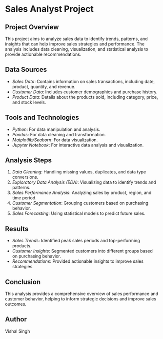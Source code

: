 # Sales Analyst Project

## Project Overview
This project aims to analyze sales data to identify trends, patterns, and insights that can help improve sales strategies and performance. The analysis includes data cleaning, visualization, and statistical analysis to provide actionable recommendations.

## Data Sources
- *Sales Data*: Contains information on sales transactions, including date, product, quantity, and revenue.
- *Customer Data*: Includes customer demographics and purchase history.
- *Product Data*: Details about the products sold, including category, price, and stock levels.

## Tools and Technologies
- *Python*: For data manipulation and analysis.
- *Pandas*: For data cleaning and transformation.
- *Matplotlib/Seaborn*: For data visualization.
- *Jupyter Notebook*: For interactive data analysis and visualization.

## Analysis Steps
1. *Data Cleaning*: Handling missing values, duplicates, and data type conversions.
2. *Exploratory Data Analysis (EDA)*: Visualizing data to identify trends and patterns.
3. *Sales Performance Analysis*: Analyzing sales by product, region, and time period.
4. *Customer Segmentation*: Grouping customers based on purchasing behavior.
5. *Sales Forecasting*: Using statistical models to predict future sales.

## Results
- *Sales Trends*: Identified peak sales periods and top-performing products.
- *Customer Insights*: Segmented customers into different groups based on purchasing behavior.
- *Recommendations*: Provided actionable insights to improve sales strategies.

## Conclusion
This analysis provides a comprehensive overview of sales performance and customer behavior, helping to inform strategic decisions and improve sales outcomes.

## Author
Vishal Singh
